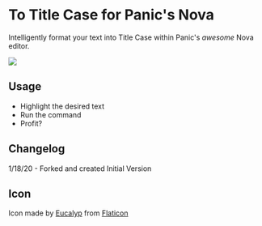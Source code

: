# To Title Case for Panic's Nova

Intelligently format your text into Title Case within Panic's *awesome* Nova editor.

![](https://dvwhfsbjl6z1x.cloudfront.net/titlecase.png)

## Usage

- Highlight the desired text
- Run the command
- Profit?

## Changelog

1/18/20 - Forked and created Initial Version 

## Icon
Icon made by [Eucalyp](https://www.flaticon.com/authors/eucalyp) from [Flaticon](https://www.flaticon.com)
